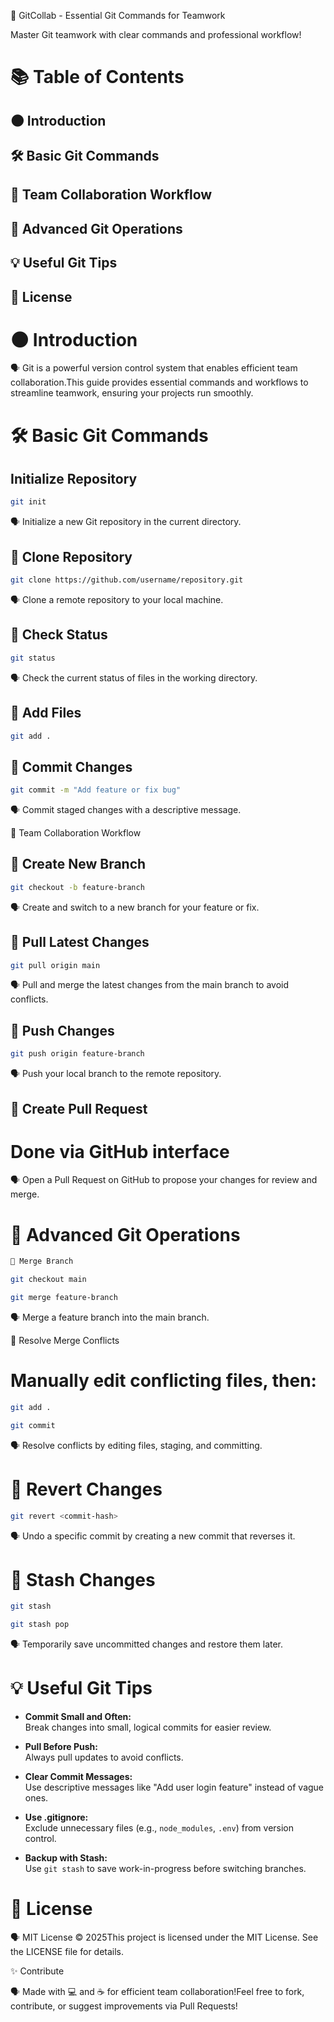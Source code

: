 
  


🚀 GitCollab - Essential Git Commands for Teamwork


  Master Git teamwork with clear commands and professional workflow!  
  
  
  



# 📚 Table of Contents

## 🌑 Introduction

## 🛠️ Basic Git Commands

## 🤝 Team Collaboration Workflow

## 🔄 Advanced Git Operations

## 💡 Useful Git Tips

##  📜 License

 
# 🌑 Introduction

🗣️ Git is a powerful version control system that enables efficient team collaboration.This guide provides essential commands and workflows to streamline teamwork, ensuring your projects run smoothly.

# 🛠️ Basic Git Commands

## Initialize Repository

```bash
git init
```


🗣️ Initialize a new Git repository in the current directory.


## 🔹 Clone Repository
```bash
git clone https://github.com/username/repository.git
```

🗣️ Clone a remote repository to your local machine.


## 🔹 Check Status
```bash
git status
```

🗣️ Check the current status of files in the working directory.


## 🔹 Add Files
```bash
git add .

```

 
## 🔹 Commit Changes
```bash
git commit -m "Add feature or fix bug"

```
🗣️ Commit staged changes with a descriptive message.


🤝 Team Collaboration Workflow

## 🔸 Create New Branch
```bash
git checkout -b feature-branch
```

🗣️ Create and switch to a new branch for your feature or fix.


## 🔸 Pull Latest Changes
```bash
git pull origin main
```

🗣️ Pull and merge the latest changes from the main branch to avoid conflicts.


## 🔸 Push Changes
```bash
git push origin feature-branch
```

🗣️ Push your local branch to the remote repository.


## 🔸 Create Pull Request
# Done via GitHub interface


🗣️ Open a Pull Request on GitHub to propose your changes for review and merge.


 # 🔄 Advanced Git Operations
 ```bash
🔧 Merge Branch
```
```bash
git checkout main
```
```bash
git merge feature-branch
```

🗣️ Merge a feature branch into the main branch.


🔧 Resolve Merge Conflicts
# Manually edit conflicting files, then:
```bash
git add .
```
```bash
git commit
```


🗣️ Resolve conflicts by editing files, staging, and committing.


#  🔧 Revert Changes
```bash
git revert <commit-hash>
```

🗣️ Undo a specific commit by creating a new commit that reverses it.


# 🔧 Stash Changes
```bash
git stash
```
```bash
git stash pop
```

🗣️ Temporarily save uncommitted changes and restore them later.

# 💡 Useful Git Tips

- **Commit Small and Often:**  
  Break changes into small, logical commits for easier review.

- **Pull Before Push:**  
  Always pull updates to avoid conflicts.

- **Clear Commit Messages:**  
  Use descriptive messages like "Add user login feature" instead of vague ones.

- **Use .gitignore:**  
  Exclude unnecessary files (e.g., `node_modules`, `.env`) from version control.

- **Backup with Stash:**  
  Use `git stash` to save work-in-progress before switching branches.


# 📜 License

🗣️ MIT License © 2025This project is licensed under the MIT License. See the LICENSE file for details.


✨ Contribute

🗣️ Made with 💻 and ☕ for efficient team collaboration!Feel free to fork, contribute, or suggest improvements via Pull Requests!

